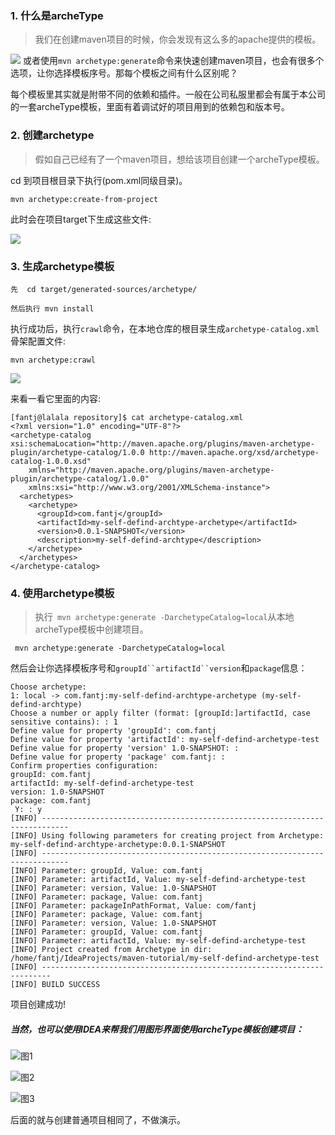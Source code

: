 ###   1. 什么是archeType
>我们在创建maven项目的时候，你会发现有这么多的apache提供的模板。

![](https://upload-images.jianshu.io/upload_images/5786888-28015d714b9b0dd4.png?imageMogr2/auto-orient/strip%7CimageView2/2/w/1240)
或者使用`mvn archetype:generate`命令来快速创建maven项目，也会有很多个选项，让你选择模板序号。那每个模板之间有什么区别呢？

每个模板里其实就是附带不同的依赖和插件。一般在公司私服里都会有属于本公司的一套archeType模板，里面有着调试好的项目用到的依赖包和版本号。


###   2. 创建archetype
>假如自己已经有了一个maven项目，想给该项目创建一个archeType模板。

cd 到项目根目录下执行(pom.xml同级目录)。
```
mvn archetype:create-from-project 
```
此时会在项目target下生成这些文件:


![](https://upload-images.jianshu.io/upload_images/5786888-9241f3a6dd41bf1f.png?imageMogr2/auto-orient/strip%7CimageView2/2/w/1240)

###   3. 生成archetype模板
```
先  cd target/generated-sources/archetype/

然后执行 mvn install 
```
执行成功后，执行`crawl`命令，在本地仓库的根目录生成`archetype-catalog.xml`骨架配置文件:
```
mvn archetype:crawl
```


![](https://upload-images.jianshu.io/upload_images/5786888-4a7098c1dbc7d9e3.png?imageMogr2/auto-orient/strip%7CimageView2/2/w/1240)

来看一看它里面的内容:
```
[fantj@lalala repository]$ cat archetype-catalog.xml 
<?xml version="1.0" encoding="UTF-8"?>
<archetype-catalog xsi:schemaLocation="http://maven.apache.org/plugins/maven-archetype-plugin/archetype-catalog/1.0.0 http://maven.apache.org/xsd/archetype-catalog-1.0.0.xsd"
    xmlns="http://maven.apache.org/plugins/maven-archetype-plugin/archetype-catalog/1.0.0"
    xmlns:xsi="http://www.w3.org/2001/XMLSchema-instance">
  <archetypes>
    <archetype>
      <groupId>com.fantj</groupId>
      <artifactId>my-self-defind-archtype-archetype</artifactId>
      <version>0.0.1-SNAPSHOT</version>
      <description>my-self-defind-archtype</description>
    </archetype>
  </archetypes>
</archetype-catalog>
```

###   4. 使用archetype模板
>执行` mvn archetype:generate -DarchetypeCatalog=local`从本地archeType模板中创建项目。
```
 mvn archetype:generate -DarchetypeCatalog=local
```
然后会让你选择模板序号和`groupId``artifactId``version`和`package`信息：
```
Choose archetype:
1: local -> com.fantj:my-self-defind-archtype-archetype (my-self-defind-archtype)
Choose a number or apply filter (format: [groupId:]artifactId, case sensitive contains): : 1
Define value for property 'groupId': com.fantj
Define value for property 'artifactId': my-self-defind-archetype-test
Define value for property 'version' 1.0-SNAPSHOT: : 
Define value for property 'package' com.fantj: : 
Confirm properties configuration:
groupId: com.fantj
artifactId: my-self-defind-archetype-test
version: 1.0-SNAPSHOT
package: com.fantj
 Y: : y
[INFO] ----------------------------------------------------------------------------
[INFO] Using following parameters for creating project from Archetype: my-self-defind-archtype-archetype:0.0.1-SNAPSHOT
[INFO] ----------------------------------------------------------------------------
[INFO] Parameter: groupId, Value: com.fantj
[INFO] Parameter: artifactId, Value: my-self-defind-archetype-test
[INFO] Parameter: version, Value: 1.0-SNAPSHOT
[INFO] Parameter: package, Value: com.fantj
[INFO] Parameter: packageInPathFormat, Value: com/fantj
[INFO] Parameter: package, Value: com.fantj
[INFO] Parameter: version, Value: 1.0-SNAPSHOT
[INFO] Parameter: groupId, Value: com.fantj
[INFO] Parameter: artifactId, Value: my-self-defind-archetype-test
[INFO] Project created from Archetype in dir: /home/fantj/IdeaProjects/maven-tutorial/my-self-defind-archetype-test
[INFO] ------------------------------------------------------------------------
[INFO] BUILD SUCCESS
```
项目创建成功!


#####    当然，也可以使用IDEA来帮我们用图形界面使用archeType模板创建项目：

![图1](https://upload-images.jianshu.io/upload_images/5786888-bd72cbdacbfde795.png?imageMogr2/auto-orient/strip%7CimageView2/2/w/1240)

![图2](https://upload-images.jianshu.io/upload_images/5786888-2bf06239b2ed19a0.png?imageMogr2/auto-orient/strip%7CimageView2/2/w/1240)

![图3](https://upload-images.jianshu.io/upload_images/5786888-3abddbe58df544cb.png?imageMogr2/auto-orient/strip%7CimageView2/2/w/1240)

后面的就与创建普通项目相同了，不做演示。
